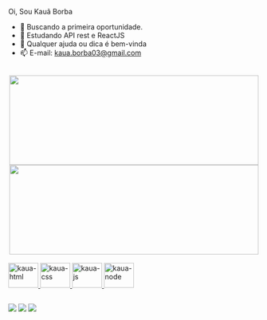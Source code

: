 Oi, Sou Kauã Borba

- 🔭 Buscando a primeira oportunidade.
- 🌱 Estudando API rest e ReactJS
- 🤔 Qualquer ajuda ou dica é bem-vinda
- 📫 E-mail: kaua.borba03@gmail.com

<br>
<div align="center">
  <a href="https://github.com/Kakaziu">
  <img height="180em" width="500" src="https://github-readme-stats.vercel.app/api?username=Kakaziu&show_icons=true&theme=dark&include_all_commits=true&count_private=true"/>
  <img height="180em" width="500em" src="https://github-readme-stats.vercel.app/api/top-langs/?username=Kakaziu&layout=compact&langs_count=7&theme=dark"/>
</div>

<div style="display: inline_block"><br>
  <img alt="kaua-html" width="60" height="50" src="https://cdn.jsdelivr.net/gh/devicons/devicon/icons/html5/html5-plain-wordmark.svg" />
  <img alt="kaua-css" width="60" height="50" src="https://cdn.jsdelivr.net/gh/devicons/devicon/icons/css3/css3-plain-wordmark.svg" />
  <img alt="kaua-js" width="60" height="50"  src="https://cdn.jsdelivr.net/gh/devicons/devicon/icons/javascript/javascript-plain.svg"/>
  <img alt="kaua-node" width="60" height="50"  src="https://cdn.jsdelivr.net/gh/devicons/devicon/icons/nodejs/nodejs-original-wordmark.svg"/>
</div>

  ##
  
  <div> 
  <a href="https://www.instagram.com/kaua_kkz/" target="_blank"><img src="https://img.shields.io/badge/-Instagram-%23E4405F?style=for-the-badge&logo=instagram&logoColor=white" target="_blank"></a>
 <a href="https://www.facebook.com/kaua.borba.7" target="_blank"><img src="https://img.shields.io/badge/Facebook-1877F2?style=for-the-badge&logo=facebook&logoColor=white" target="_blank"></a> 
  <a href = "mailto:kaua.borba03@gmail.com"><img src="https://img.shields.io/badge/-Gmail-%23333?style=for-the-badge&logo=gmail&logoColor=white" target="_blank"></a>
 
</div>
